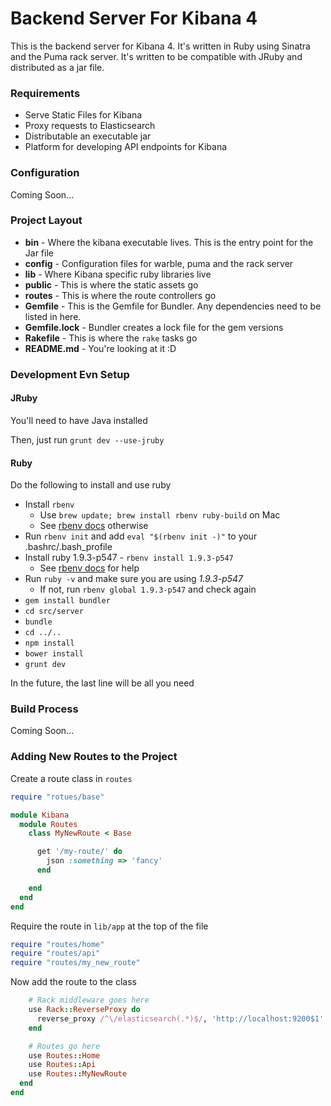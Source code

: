 # Backend Server For Kibana 4

This is the backend server for Kibana 4. It's written in Ruby using Sinatra and the Puma rack server. It's written to be compatible with JRuby and distributed as a jar file.

### Requirements

- Serve Static Files for Kibana
- Proxy requests to Elasticsearch
- Distributable an executable jar
- Platform for developing API endpoints for Kibana

### Configuration

Coming Soon...

### Project Layout
- **bin** - Where the kibana executable lives. This is the entry point for the Jar file
- **config** - Configuration files for warble, puma and the rack server
- **lib** - Where Kibana specific ruby libraries live
- **public** - This is where the static assets go
- **routes** - This is where the route controllers go
- **Gemfile** - This is the Gemfile for Bundler. Any dependencies need to be listed in here.
- **Gemfile.lock** - Bundler creates a lock file for the gem versions
- **Rakefile** - This is where the `rake` tasks go
- **README.md** - You're looking at it :D

### Development Evn Setup

#### JRuby

You'll need to have Java installed

Then, just run `grunt dev --use-jruby`

#### Ruby

Do the following to install and use ruby

- Install `rbenv`
  - Use `brew update; brew install rbenv ruby-build` on Mac
  - See [rbenv docs](https://github.com/sstephenson/rbenv#installation) otherwise
- Run `rbenv init` and add `eval "$(rbenv init -)"` to your .bashrc/.bash_profile
- Install ruby 1.9.3-p547 - `rbenv install 1.9.3-p547`
  - See [rbenv docs](https://github.com/sstephenson/rbenv#installing-ruby-versions) for help
- Run `ruby -v` and make sure you are using *1.9.3-p547*
  - If not, run `rbenv global 1.9.3-p547` and check again
- `gem install bundler`
- `cd src/server`
- `bundle`
- `cd ../..`
- `npm install`
- `bower install`
- `grunt dev`

In the future, the last line will be all you need

### Build Process

Coming Soon...

### Adding New Routes to the Project

Create a route class in `routes`

```ruby
require "rotues/base"

module Kibana
  module Routes
    class MyNewRoute < Base

      get '/my-route/' do
        json :something => 'fancy'
      end

    end
  end
end
```

Require the route in `lib/app` at the top of the file

```ruby
require "routes/home"
require "routes/api"
require "routes/my_new_route"

```

Now add the route to the class

```ruby
    # Rack middleware goes here
    use Rack::ReverseProxy do
      reverse_proxy /^\/elasticsearch(.*)$/, 'http://localhost:9200$1'
    end

    # Routes go here
    use Routes::Home
    use Routes::Api
    use Routes::MyNewRoute
  end
end

```

